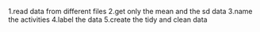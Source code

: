1.read data from different files
2.get only the mean and the sd data 
3.name the activities
4.label the data
5.create the tidy and clean data
